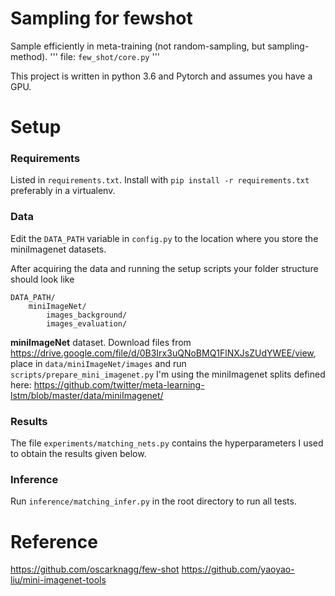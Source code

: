 # Sampling for fewshot

Sample efficiently in meta-training (not random-sampling, but sampling-method).
'''
file: `few_shot/core.py`
'''

This project is written in python 3.6 and Pytorch and assumes you have
a GPU.


# Setup
### Requirements

Listed in `requirements.txt`. Install with `pip install -r
requirements.txt` preferably in a virtualenv.

### Data
Edit the `DATA_PATH` variable in `config.py` to the location where
you store the miniImagenet datasets.

After acquiring the
data and running the setup scripts your folder structure should look
like
```
DATA_PATH/
    miniImageNet/
        images_background/
        images_evaluation/
```


**miniImageNet** dataset. Download files from
https://drive.google.com/file/d/0B3Irx3uQNoBMQ1FlNXJsZUdYWEE/view,
place in `data/miniImageNet/images` and run `scripts/prepare_mini_imagenet.py`
I'm using the miniImagenet splits defined here: https://github.com/twitter/meta-learning-lstm/blob/master/data/miniImagenet/

### Results

The file `experiments/matching_nets.py` contains the hyperparameters I
used to obtain the results given below.

### Inference

Run `inference/matching_infer.py` in the root directory to run
all tests.



# Reference
https://github.com/oscarknagg/few-shot
https://github.com/yaoyao-liu/mini-imagenet-tools